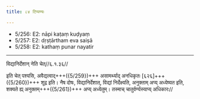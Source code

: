 ```yaml
---
title: ८४ टिप्पण्यः

---
```

- 5/256: E2: nāpi kaṭaṃ kuḍyaṃ
- 5/257: E2: dṛṣṭārtham eva saiṣā
- 5/258: E2: kathaṃ punar nayatir

____________________________________________


विद्यानिर्देशान् नेति चेत्//६.१.३६//

इति चेत् पश्यसि, अवैद्यत्वाद्+++({5/259})+++ असामर्थ्याद् अनधिकृतः [६२६]+++({5/260})+++ शूद्र इति। नैष दोषः, विद्यानिर्देशात्, विद्यां निर्देक्ष्यति, अनुक्ताम् अप्य् अध्येष्यत इति, शक्यते ह्य् अनुक्तम्+++({5/261})+++ अप्य् अध्येतुम्। तस्माच् चातुर्वर्ण्यस्याप्य् अधिकारः//
